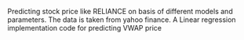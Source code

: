 Predicting stock price like RELIANCE on basis of different models and parameters. The data is taken from yahoo finance.
A Linear regression implementation code for predicting VWAP price 

